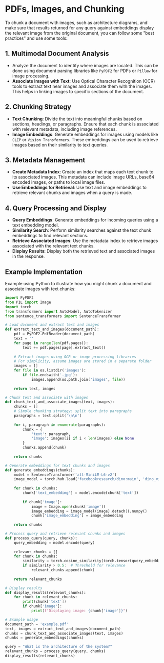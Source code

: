 # PDFs, Images, and Chunking

To chunk a document with images, such as architecture diagrams, and make sure that results returned for any query against embeddings display the relevant image from the original document, you can follow some "best practices" and use some tools:

## 1. **Multimodal Document Analysis**

- Analyze the document to identify where images are located. This can be done using document parsing libraries like `PyPDF2` for PDFs or `Pillow` for image processing.
- **Associate Images with Text**: Use Optical Character Recognition (OCR) tools to extract text near images and associate them with the images. This helps in linking images to specific sections of the document.


## 2. **Chunking Strategy**

- **Text Chunking**: Divide the text into meaningful chunks based on sections, headings, or paragraphs. Ensure that each chunk is associated with relevant metadata, including image references.
- **Image Embeddings**: Generate embeddings for images using models like `CLIP` or `Vision Transformers`. These embeddings can be used to retrieve images based on their similarity to text queries.


## 3. **Metadata Management**

- **Create Metadata Index**: Create an index that maps each text chunk to its associated images. This metadata can include image URLs, base64 encoded images, or paths to local image files.
- **Use Embeddings for Retrieval**: Use text and image embeddings to retrieve relevant chunks and images when a query is made.


## 4. **Query Processing and Display**

- **Query Embeddings**: Generate embeddings for incoming queries using a text embedding model.
- **Similarity Search**: Perform similarity searches against the text chunk embeddings to find relevant sections.
- **Retrieve Associated Images**: Use the metadata index to retrieve images associated with the relevant text chunks.
- **Display Results**: Display both the retrieved text and associated images in the response.


## Example Implementation

Example using Python to illustrate how you might chunk a document and associate images with text chunks:

```python
import PyPDF2
from PIL import Image
import torch
from transformers import AutoModel, AutoTokenizer
from sentence_transformers import SentenceTransformer

# Load document and extract text and images
def extract_text_and_images(document_path):
    pdf = PyPDF2.PdfReader(document_path)
    text = ''
    for page in range(len(pdf.pages)):
        text += pdf.pages[page].extract_text()
    
    # Extract images using OCR or image processing libraries
    # For simplicity, assume images are stored in a separate folder
    images = []
    for file in os.listdir('images'):
        if file.endswith('.jpg'):
            images.append(os.path.join('images', file))
    
    return text, images

# Chunk text and associate with images
def chunk_text_and_associate_images(text, images):
    chunks = []
    # Simple chunking strategy: split text into paragraphs
    paragraphs = text.split('\n\n')
    
    for i, paragraph in enumerate(paragraphs):
        chunk = {
            'text': paragraph,
            'image': images[i] if i < len(images) else None
        }
        chunks.append(chunk)
    
    return chunks

# Generate embeddings for text chunks and images
def generate_embeddings(chunks):
    model = SentenceTransformer('all-MiniLM-L6-v2')
    image_model = torch.hub.load('facebookresearch/dino:main', 'dino_vitb8')
    
    for chunk in chunks:
        chunk['text_embedding'] = model.encode(chunk['text'])
        
        if chunk['image']:
            image = Image.open(chunk['image'])
            image_embedding = image_model(image).detach().numpy()
            chunk['image_embedding'] = image_embedding
    
    return chunks

# Process query and retrieve relevant chunks and images
def process_query(query, chunks):
    query_embedding = model.encode(query)
    
    relevant_chunks = []
    for chunk in chunks:
        similarity = torch.cosine_similarity(torch.tensor(query_embedding), torch.tensor(chunk['text_embedding']))
        if similarity > 0.5:  # Threshold for relevance
            relevant_chunks.append(chunk)
    
    return relevant_chunks

# Display results
def display_results(relevant_chunks):
    for chunk in relevant_chunks:
        print(chunk['text'])
        if chunk['image']:
            print(f"Displaying image: {chunk['image']}")

# Example usage
document_path = 'example.pdf'
text, images = extract_text_and_images(document_path)
chunks = chunk_text_and_associate_images(text, images)
chunks = generate_embeddings(chunks)

query = "What is the architecture of the system?"
relevant_chunks = process_query(query, chunks)
display_results(relevant_chunks)
```

